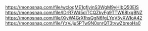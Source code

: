 https://monosnap.com/file/wcloqME1gfjvinS3WgM9yHIbQ50ElS
https://monosnap.com/file/IDrR7Wd5diTCQZkyFg9TTW68IxgBNZ
https://monosnap.com/file/XiyW4GrXfhsQgN6fgLYqV5yXWIoA42
https://monosnap.com/file/YzVJju5PTw9N0snrQT3tvwZbreoHa0
